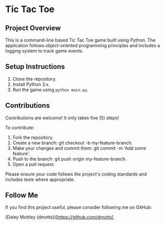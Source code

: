 # Tic Tac Toe

## Project Overview
This is a command-line based Tic Tac Toe game built using Python. The application follows object-oriented programming principles and includes a logging system to track game events.

## Setup Instructions
1. Clone the repository.
2. Install Python 3.x.
3. Run the game using `python main.py`.

## Contributions
Contributions are welcome! It only takes five (5) steps!

To contribute:
1) Fork the repository.
2) Create a new branch: git checkout -b my-feature-branch.
3) Make your changes and commit them: git commit -m 'Add some feature'.
4) Push to the branch: git push origin my-feature-branch.
5) Open a pull request.

Please ensure your code follows the project's coding standards and includes tests where appropriate.

## Follow Me
If you find this project useful, please consider following me on GitHub:

(Daley Mottley (dmotts))[https://github.com/dmotts]
